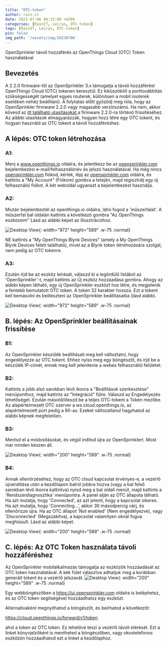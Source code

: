 ```yaml
---
title: "OTC-token"
author: rain-it
date: 2023-07-06 08:33:00 +0200
categories: [RainIT, Leiras, OTC-token]
tags: [RainIT, Leiras, OTC-token]
pin: false
img_path: '/assets/img/20230706'
---
```



OpenSprinkler távoli hozzáférés az OpenThings Cloud (OTC) Token használatával

## Bevezetés

A 2.2.0 firmware-től az OpenSprinkler 3.x támogatja a távoli hozzáférést OpenThings Cloud (OTC) tokenen keresztül. Ez kiküszöböli a porttovábbítás szükségességét (amelyet egyes routerek, különösen a mobil routerek esetében nehéz beállítani). A folytatás előtt győződj meg róla, hogy az OpenSprinkler firmware 2.2.0 vagy magasabb verziószámú. Ha nem, akkor kövesd az <a href="https://repa6.github.io/posts/RainIT-update"> itt található utasításokat </a> a firmware 2.2.0-ra történő frissítéséhez. Az alábbi utasítások elmagyarázzák, hogyan hozz létre egy OTC tokent, és hogyan használd az OTC tokent a távoli hozzáféréshez.

## A lépés: OTC token létrehozása

###  A1: 
Menj a <a href="https://www.openthings.io">www.openthings.io</a> oldalra, és jelentkezz be az <a href="https://opensprinkler.com">opensprinkler.com</a> bejelentkezési e-mail/felhasználónév és jelszó használatával. Ha még nincs <a href="https://opensprinkler.com">opensprinkler.com</a> fiókod, kérlek, lépj az <a href="https://opensprinkler.com">opensprinkler.com</a> oldalra, és kattints a "My Account" (Fiókom) gombra a tetején, majd regisztrálj egy új felhasználói fiókot. A két weboldal ugyanazt a bejelentkezést használja.

###  A2: 
Miután bejelentkeztél az openthings.io oldalra, látni fogod a 'műszerfalat'. A műszerfal bal oldalán kattints a következő gombra
    "Az OpenThings eszközeim"
    Lásd az alábbi képet az illusztrációhoz.
    
![Desktop View](/01.png){: width="972" height="589" .w-75 .normal}
    
   NE kattints a "My OpenThings Blynk Devices" (amely a My OpenThings Blynk Devices felett található), mivel az a Blynk token létrehozására szolgál, nem pedig az OTC tokenre. 
   
###   A3: 
Ezután írjd be az eszköz leírását, válaszd ki a legördülő listából az 'OpenSprinkler'-t, majd kattints az Új eszköz hozzáadása gombra. Ahogy az alábbi képen látható, egy új OpenSprinkler eszközt hoz létre, és megjelenik a fentebb bemutatott OTC token. A token 32 karakter hosszú. Ezt a tokent kell bemásolni és beilleszteni az OpenSprinkler beállításaiba (lásd alább).
    
![Desktop View](/02.png){: width="972" height="589" .w-75 .normal}
    
##  B. lépés: Az OpenSprinkler beállításainak frissítése 

###   B1: 
Az OpenSprinkler készülék beállításait meg kell változtatni, hogy engedélyezze az OTC tokent. Ehhez nyiss meg egy böngészőt, és írjd be a készülék IP-címét, ennek meg kell jelenítenie a webes felhasználói felületet.

###   B2: 
Kattints a jobb alsó sarokban lévő ikonra a "Beállítások szerkesztése" menüponthoz, majd kattints az "Integráció" fülre. Válaszd az Engedélyezés lehetőséget. Ezután másold/illeszd be a teljes OTC-tokent a Token mezőbe. Az alapértelmezett OTC szerver a ws.cloud.openthings.io, az alapértelmezett port pedig a 80-as. Ezeket változatlanul hagyhatod az alábbi képnek megfelelően.

###   B3: 
Mentsd el a módosításokat, és végül indítsd újra az OpenSprinklert. Most már minden készen áll.
    
![Desktop View](/03.png){: width="200" height="589" .w-75 .normal}
    
###   B4:  
Annak ellenőrzéséhez, hogy az OTC cloud kapcsolat érvényes-e, a vezérlő újraindítása után a kezdőlapon balról jobbra húzva (vagy a bal felső sarokban lévő ikonra kattintva) nyisd meg a bal oldali menüt, majd kattints a 'Rendszerdiagnosztika' menüpontra. A panel alján az OTC állapota látható. Ha azt mutatja, hogy 'Connected', az azt jelenti, hogy a kapcsolat sikeres. Ha azt mutatja, hogy 'Connecting...', akkor 30 másodpercig várj, és ellenőrizze újra. Ha az OTC állapot 'Not enabled' (Nem engedélyezve), vagy 'Disconnected' (Megszakítva), a kapcsolat valamilyen oknál fogva meghiúsult. Lásd az alábbi képet.

![Desktop View](/04.png){: width="200" height="589" .w-75 .normal}
    

##  C. lépés: Az OTC Token használata távoli hozzáféréshez 

Az OpenSprinkler mobilalkalmazás támogatja az eszközök hozzáadását az OTC token használatával.
A kék fület választva adhatjuk meg a korábban generált tokent és a vezérlő jelszavát.
![Desktop View](/06.jpg){: width="200" height="589" .w-75 .normal}


Egy webböngészőben a https://ui.opensprinkler.com oldalra is beléphetsz, és az OTC token segítségével hozzáadhatsz egy eszközt.


Alternatívaként megnyithatod a böngészőt, és beírhatod a következőt:

https://cloud.openthings.io/forward/v1/token

ahol a token az OTC token. Ez lehetővé teszi a vezérlő távoli elérését. Ezt a linket könyvjelzőként is mentheted a böngészőben, vagy okostelefonos eszközön hozzáadhatod ezt a linket a kezdőlaphoz.
